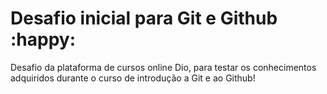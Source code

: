 # Desafio inicial para Git e Github :happy:
Desafio da plataforma de cursos online Dio, para testar os conhecimentos adquiridos durante o curso de introdução a Git e ao Github! 

